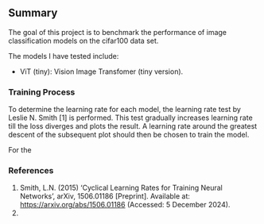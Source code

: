 ## Summary

The goal of this project is to benchmark the performance of image classification models on the cifar100 data set.

The models I have tested include:
* ViT (tiny): Vision Image Transfomer (tiny version).


### Training Process
To determine the learning rate for each model, the learning rate test by Leslie N. Smith [1] is performed. This test gradually increases learning rate till the loss diverges and plots the result. A learning rate around the greatest descent of the subsequent plot should then be chosen to train the model. 

For the 



### References
1. Smith, L.N. (2015) ‘Cyclical Learning Rates for Training Neural Networks’, arXiv, 1506.01186 [Preprint]. Available at: https://arxiv.org/abs/1506.01186 (Accessed: 5 December 2024).
2. 